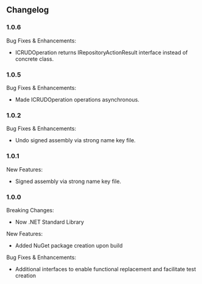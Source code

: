 ﻿## Changelog

### 1.0.6
Bug Fixes & Enhancements:
* ICRUDOperation returns IRepositoryActionResult interface instead of concrete class.

### 1.0.5
Bug Fixes & Enhancements:
* Made ICRUDOperation operations asynchronous.

### 1.0.2
Bug Fixes & Enhancements:
* Undo signed assembly via strong name key file.

### 1.0.1
New Features:
* Signed assembly via strong name key file.

### 1.0.0
Breaking Changes:
* Now .NET Standard Library

New Features:
* Added NuGet package creation upon build

Bug Fixes & Enhancements:
* Additional interfaces to enable functional replacement and facilitate test creation
